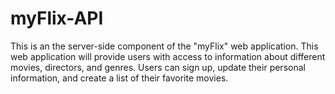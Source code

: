 # myFlix-API

This is an the server-side component of the "myFlix" web application. This web
application will provide users with access to information about different
movies, directors, and genres. Users can sign up, update their
personal information, and create a list of their favorite movies.
